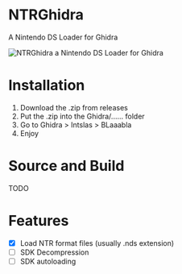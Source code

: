 # NTRGhidra
A Nintendo DS Loader for Ghidra


![NTRGhidra a Nintendo DS Loader for Ghidra](https://media.defense.gov/2019/Apr/04/2002109557/-1/-1/0/190404-D-IM742-1002.PNG)


# Installation

1. Download the .zip from releases
2. Put the .zip into the Ghidra/...... folder
3. Go to Ghidra > Intslas > BLaaabla
4. Enjoy

# Source and Build

TODO

# Features
 - [x] Load NTR format files (usually .nds extension)
 - [ ] SDK Decompression
 - [ ] SDK autoloading
